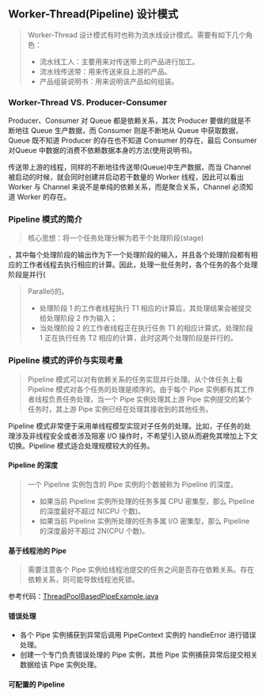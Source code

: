 ## Worker-Thread(Pipeline) 设计模式

> Worker-Thread 设计模式有时也称为流水线设计模式。需要有如下几个角色：
> - 流水线工人：主要用来对传送带上的产品进行加工。
> - 流水线传送带：用来传送来自上游的产品。
> - 产品组装说明书：用来说明该产品如何组装。

### Worker-Thread VS. Producer-Consumer

Producer、Consumer 对 Queue 都是依赖关系，其次 Producer 要做的就是不断地往 Queue 生产数据，而 Consumer 则是不断地从 Queue
中获取数据，Queue 既不知道 Producer 的存在也不知道 Consumer 的存在，最后 Consumer 对Queue
中数据的消费不依赖数据本身的方法(使用说明书)。

传送带上游的线程，同样的不断地往传送带(Queue)中生产数据，而当 Channel 被启动的时候，就会同时创建并启动若干数量的 Worker
线程，因此可以看出 Worker 与 Channel 来说不是单纯的依赖关系，而是聚合关系，Channel 必须知道 Worker 的存在。

### Pipeline 模式的简介

> 核心思想：将一个任务处理分解为若干个处理阶段(stage)
>
，其中每个处理阶段的输出作为下一个处理阶段的输入，并且各个处理阶段都有相应的工作者线程去执行相应的计算。因此，处理一批任务时，各个任务的各个处理阶段是并行(
> Parallel)的。
>
> - 处理阶段 1 的工作者线程执行 T1 相应的计算后，其处理结果会被提交给处理阶段 2 作为输入；
> - 当处理阶段 2 的工作者线程正在执行任务 T1 的相应计算式，处理阶段 1 正在执行任务 T2 相应的计算，此时这两个处理阶段是并行的。

### Pipeline 模式的评价与实现考量

> Pipeline 模式可以对有依赖关系的任务实现并行处理。从个体任务上看 Pipeline 模式对各个任务的处理是顺序的。由于每个 Pipe
> 实例都有其工作者线程负责任务处理，当一个 Pipe 实例处理其上游 Pipe 实例提交的某个任务时，其上游 Pipe 实例已经在处理其接收到的其他任务。

Pipeline 模式非常便于采用单线程模型实现对子任务的处理。比如，子任务的处理涉及非线程安全或者涉及阻塞 I/O
操作时，不希望引入锁从而避免其增加上下文切换。Pipeline 模式适合处理规模较大的任务。

#### Pipeline 的深度

> 一个 Pipeline 实例包含的 Pipe 实例的个数被称为 Pipeline 的深度。
> - 如果当前 Pipeline 实例所处理的任务多属 CPU 密集型，那么 Pipeline 的深度最好不超过 N(CPU 个数)。
> - 如果当前 Pipeline 实例所处理的任务多属 I/O 密集型，那么 Pipeline 的深度最好不超过 2N(CPU 个数)。

#### 基于线程池的 Pipe

> 需要注意各个 Pipe 实例给线程池提交的任务之间是否存在依赖关系。存在依赖关系，则可能导致线程池死锁。

参考代码：[ThreadPoolBasedPipeExample.java](ThreadPoolBasedPipeExample.java)

#### 错误处理

- 各个 Pipe 实例捕获到异常后调用 PipeContext 实例的 handleError 进行错误处理。
- 创建一个专门负责错误处理的 Pipe 实例，其他 Pipe 实例捕获异常后提交相关数据给该 Pipe 实例处理。

#### 可配置的 Pipeline